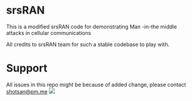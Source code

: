 srsRAN
======
This is a modified srsRAN code for demonstrating Man -in-the middle attacks in cellular communications

All credits to srsRAN team for such a stable codebase to play with. 

Support
=======
All issues in this repo might be because of added change, please contact
shotsan@pm.me
![](https://komarev.com/ghpvc/?username=your-github-username)
